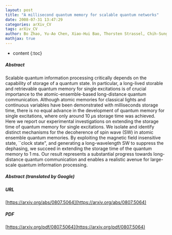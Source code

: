 ```yaml
---
layout: post
title: "A millisecond quantum memory for scalable quantum networks"
date: 2008-07-31 13:47:29
categories: arXiv_CV
tags: arXiv_CV
author: Bo Zhao, Yu-Ao Chen, Xiao-Hui Bao, Thorsten Strassel, Chih-Sung Chuu, Xian-Min Jin, Jörg Schmiedmayer, Zhen-Sheng Yuan, Shuai Chen, Jian-Wei Pan
mathjax: true
---
```


* content
{:toc}

##### Abstract
Scalable quantum information processing critically depends on the capability of storage of a quantum state. In particular, a long-lived storable and retrievable quantum memory for single excitations is of crucial importance to the atomic-ensemble-based long-distance quantum communication. Although atomic memories for classical lights and continuous variables have been demonstrated with milliseconds storage time, there is no equal advance in the development of quantum memory for single excitations, where only around 10 $\mu$s storage time was achieved. Here we report our experimental investigations on extending the storage time of quantum memory for single excitations. We isolate and identify distinct mechanisms for the decoherence of spin wave (SW) in atomic ensemble quantum memories. By exploiting the magnetic field insensitive state, ``clock state", and generating a long-wavelength SW to suppress the dephasing, we succeed in extending the storage time of the quantum memory to 1 ms. Our result represents a substantial progress towards long-distance quantum communication and enables a realistic avenue for large-scale quantum information processing.

##### Abstract (translated by Google)


##### URL
[https://arxiv.org/abs/0807.5064](https://arxiv.org/abs/0807.5064)

##### PDF
[https://arxiv.org/pdf/0807.5064](https://arxiv.org/pdf/0807.5064)


